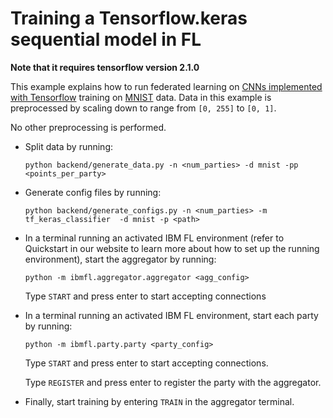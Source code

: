# Training a Tensorflow.keras sequential model in FL

**Note that it requires tensorflow version 2.1.0**

This example explains how to run federated learning on [CNNs implemented with Tensorflow](https://www.tensorflow.org/tutorials/quickstart/advanced) training on [MNIST](http://yann.lecun.com/exdb/mnist/) data. 
Data in this example is preprocessed by scaling down to range from `[0, 255]` to `[0, 1]`.

No other preprocessing is performed.

- Split data by running:

    ```
    python backend/generate_data.py -n <num_parties> -d mnist -pp <points_per_party>
    ```
- Generate config files by running:
    ```
    python backend/generate_configs.py -n <num_parties> -m tf_keras_classifier  -d mnist -p <path>
    ```
- In a terminal running an activated IBM FL environment 
(refer to Quickstart in our website to learn more about how to set up the running environment), start the aggregator by running:
    ```
    python -m ibmfl.aggregator.aggregator <agg_config>
    ```
    Type `START` and press enter to start accepting connections
- In a terminal running an activated IBM FL environment, start each party by running:
    ```
    python -m ibmfl.party.party <party_config>
    ```
    Type `START` and press enter to start accepting connections.
    
    Type  `REGISTER` and press enter to register the party with the aggregator. 
- Finally, start training by entering `TRAIN` in the aggregator terminal.
